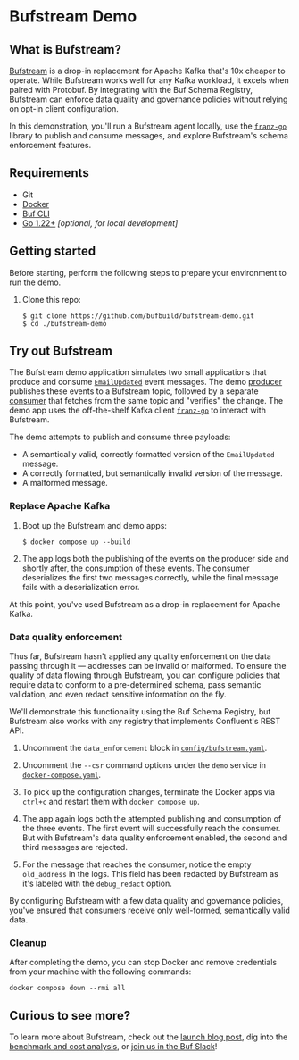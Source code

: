 # Bufstream Demo

## What is Bufstream?

[Bufstream](https://buf.build/product/bufstream) is a drop-in replacement for Apache Kafka that's
10x cheaper to operate. While Bufstream works well for any Kafka workload, it excels when paired
with Protobuf. By integrating with the Buf Schema Registry, Bufstream can enforce data quality and
governance policies without relying on opt-in client configuration.

In this demonstration, you'll run a Bufstream agent locally, use the
[`franz-go`](https://github.com/twmb/franz-go) library to publish and consume messages, and explore
Bufstream's schema enforcement features.

## Requirements

- Git
- [Docker](https://docs.docker.com/engine/install)
- [Buf CLI](https://buf.build/docs/installation)
- [Go 1.22+](https://go.dev/doc/install) _[optional, for local development]_

## Getting started

Before starting, perform the following steps to prepare your environment to run the demo.

1. Clone this repo:

   ```shellsession
   $ git clone https://github.com/bufbuild/bufstream-demo.git
   $ cd ./bufstream-demo
   ```

## Try out Bufstream

The Bufstream demo application simulates two small applications that produce and consume
[`EmailUpdated`](proto/bufstream/demo/v1/demo.proto) event messages. The demo
[producer](cmd/bufstream-demo-produce/main.go) publishes these events to a Bufstream topic, followed
by a separate [consumer](cmd/bufstream-demo-consume/main.go) that fetches from the same topic and
"verifies" the change. The demo app uses the off-the-shelf Kafka client
[`franz-go`](https://github.com/twmb/franz-go) to interact with Bufstream.

The demo attempts to publish and consume three payloads:

- A semantically valid, correctly formatted version of the `EmailUpdated` message.
- A correctly formatted, but semantically invalid version of the message.
- A malformed message.

### Replace Apache Kafka

1. Boot up the Bufstream and demo apps:

   ```shellsession
   $ docker compose up --build
   ```

1. The app logs both the publishing of the events on the producer side and shortly after, the
   consumption of these events. The consumer deserializes the first two messages correctly, while
   the final message fails with a deserialization error.

At this point, you've used Bufstream as a drop-in replacement for Apache Kafka.

### Data quality enforcement

Thus far, Bufstream hasn't applied any quality enforcement on the data passing through it &mdash;
addresses can be invalid or malformed. To ensure the quality of data flowing through Bufstream, you
can configure policies that require data to conform to a pre-determined schema, pass semantic
validation, and even redact sensitive information on the fly.

We'll demonstrate this functionality using the Buf Schema Registry, but Bufstream also works with
any registry that implements Confluent's REST API.

1. Uncomment the `data_enforcement` block in [`config/bufstream.yaml`](config/bufstream.yaml).

1. Uncomment the `--csr` command options under the `demo` service in
   [`docker-compose.yaml`](docker-compose.yaml).

1. To pick up the configuration changes, terminate the Docker apps via `ctrl+c` and restart them
   with `docker compose up`.

1. The app again logs both the attempted publishing and consumption of the three events. The first
   event will successfully reach the consumer. But with Bufstream's data quality enforcement
   enabled, the second and third messages are rejected.

1. For the message that reaches the consumer, notice the empty `old_address` in the logs. This field
   has been redacted by Bufstream as it's labeled with the `debug_redact` option.

By configuring Bufstream with a few data quality and governance policies, you've ensured that
consumers receive only well-formed, semantically valid data.

### Cleanup

After completing the demo, you can stop Docker and remove credentials from your machine with the
following commands:

```
docker compose down --rmi all
```

## Curious to see more?

To learn more about Bufstream, check out the
[launch blog post](https://buf.build/blog/bufstream-kafka-lower-cost), dig into the
[benchmark and cost analysis](https://buf.build/docs/bufstream/cost), or
[join us in the Buf Slack](https://buf.build/links/slack)!
